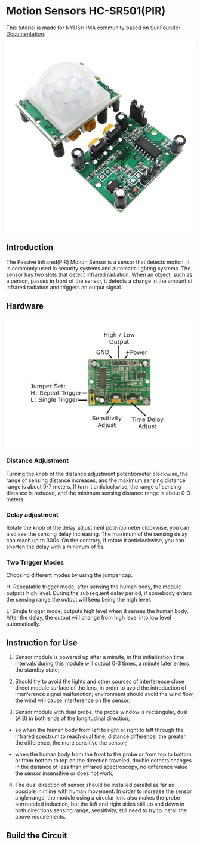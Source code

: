 # Motion Sensors HC-SR501(PIR)
This tutorial is made for NYUSH IMA community based on [SunFounder Documentation](https://docs.sunfounder.com/projects/ultimate-sensor-kit/en/latest/components_basic/13-component_pir_motion.html).

![pirsensor](./images/pir-sensor.jpg)

## Introduction
The Passive Infrared(PIR) Motion Sensor is a sensor that detects motion. It is commonly used in security systems and automatic lighting systems. The sensor has two slots that detect infrared radiation. When an object, such as a person, passes in front of the sensor, it detects a change in the amount of infrared radiation and triggers an output signal.
## Hardware
![MotionSensorStructure](./images/motionsensor.png)

### Distance Adjustment
Turning the knob of the distance adjustment potentiometer clockwise, the range of sensing distance increases, and the maximum sensing distance range is about 0-7 meters. If turn it anticlockwise, the range of sensing distance is reduced, and the minimum sensing distance range is about 0-3 meters.

### Delay adjustment
Rotate the knob of the delay adjustment potentiometer clockwise, you can also see the sensing delay increasing. The maximum of the sensing delay can reach up to 300s. On the contrary, if rotate it anticlockwise, you can shorten the delay with a minimum of 5s.

### Two Trigger Modes

Choosing different modes by using the jumper cap.

H: Repeatable trigger mode, after sensing the human body, the module outputs high level. During the subsequent delay period, if somebody enters the sensing range,the output will keep being the high level.

L: Single trigger mode, outputs high level when it senses the human body. After the delay, the output will change from high level into low level automatically.

## Instruction for Use

1. Sensor module is powered up after a minute, in this initialization time intervals during this module will output 0-3 times, a minute later enters
the standby state;

2. Should try to avoid the lights and other sources of interference close direct module surface of the lens, in order to avoid the introduction of
interference signal malfunction; environment should avoid the wind flow, the wind will cause interference on the sensor;

3. Sensor module with dual probe, the probe window is rectangular, dual (A B) in both ends of the longitudinal direction;

* so when the human body from left to right or right to left through the infrared spectrum to reach dual time, distance difference, the greater
the difference, the more sensitive the sensor;

* when the human body from the front to the probe or from top to bottom or from bottom to top on the direction traveled, double detects
changes in the distance of less than infrared spectroscopy, no difference value the sensor insensitive or does not work;

4. The dual direction of sensor should be installed parallel as far as possible in inline with human movement. In order to increase the sensor
angle range, the module using a circular lens also makes the probe surrounded induction, but the left and right sides still up and down in
both directions sensing range, sensitivity, still need to try to install the above requirements.

## Build the Circuit 


